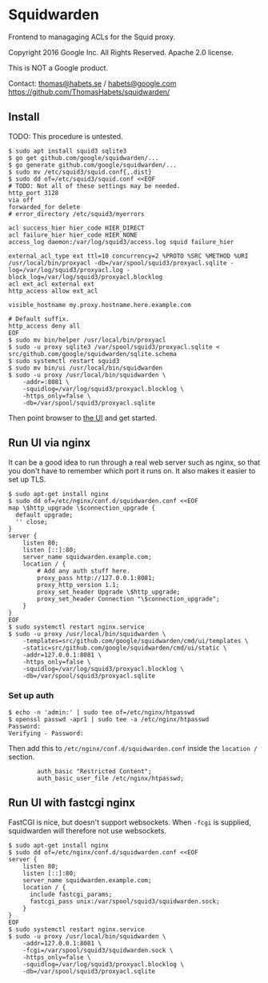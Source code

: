 # Squidwarden

Frontend to managaging ACLs for the Squid proxy.

Copyright 2016 Google Inc. All Rights Reserved.
Apache 2.0 license.

This is NOT a Google product.

Contact: thomas@habets.se / habets@google.com
https://github.com/ThomasHabets/squidwarden/

## Install

TODO: This procedure is untested.

```
$ sudo apt install squid3 sqlite3
$ go get github.com/google/squidwarden/...
$ go generate github.com/google/squidwarden/...
$ sudo mv /etc/squid3/squid.conf{,.dist}
$ sudo dd of=/etc/squid3/squid.conf <<EOF
# TODO: Not all of these settings may be needed.
http_port 3128
via off
forwarded_for delete
# error_directory /etc/squid3/myerrors

acl success_hier hier_code HIER_DIRECT
acl failure_hier hier_code HIER_NONE
access_log daemon:/var/log/squid3/access.log squid failure_hier

external_acl_type ext ttl=10 concurrency=2 %PROTO %SRC %METHOD %URI /usr/local/bin/proxyacl -db=/var/spool/squid3/proxyacl.sqlite -log=/var/log/squid3/proxyacl.log -block_log=/var/log/squid3/proxyacl.blocklog
acl ext_acl external ext
http_access allow ext_acl

visible_hostname my.proxy.hostname.here.example.com

# Default suffix.
http_access deny all
EOF
$ sudo mv bin/helper /usr/local/bin/proxyacl
$ sudo -u proxy sqlite3 /var/spool/squid3/proxyacl.sqlite < src/github.com/google/squidwarden/sqlite.schema
$ sudo systemctl restart squid3
$ sudo mv bin/ui /usr/local/bin/squidwarden
$ sudo -u proxy /usr/local/bin/squidwarden \
    -addr=:8081 \
    -squidlog=/var/log/squid3/proxyacl.blocklog \
    -https_only=false \
    -db=/var/spool/squid3/proxyacl.sqlite
```

Then point browser to [the UI](http://localhost:8081/) and get started.

## Run UI via nginx

It can be a good idea to run through a real web server such as nginx,
so that you don't have to remember which port it runs on. It also makes
it easier to set up TLS.

```
$ sudo apt-get install nginx
$ sudo dd of=/etc/nginx/conf.d/squidwarden.conf <<EOF
map \$http_upgrade \$connection_upgrade {
  default upgrade;
  '' close;
}
server {
    listen 80;
    listen [::]:80;
    server_name squidwarden.example.com;
    location / {
        # Add any auth stuff here.
        proxy_pass http://127.0.0.1:8081;
        proxy_http_version 1.1;
        proxy_set_header Upgrade \$http_upgrade;
        proxy_set_header Connection "\$connection_upgrade";
    }
}
EOF
$ sudo systemctl restart nginx.service
$ sudo -u proxy /usr/local/bin/squidwarden \
    -templates=src/github.com/google/squidwarden/cmd/ui/templates \
    -static=src/github.com/google/squidwarden/cmd/ui/static \
    -addr=127.0.0.1:8081 \
    -https_only=false \
    -squidlog=/var/log/squid3/proxyacl.blocklog \
    -db=/var/spool/squid3/proxyacl.sqlite
```

### Set up auth

```
$ echo -n 'admin:' | sudo tee of=/etc/nginx/htpasswd
$ openssl passwd -apr1 | sudo tee -a /etc/nginx/htpasswd
Password:
Verifying - Password:
```

Then add this to `/etc/nginx/conf.d/squidwarden.conf` inside the
`location /` section.

```
        auth_basic "Restricted Content";
        auth_basic_user_file /etc/nginx/htpasswd;
```

## Run UI with fastcgi nginx

FastCGI is nice, but doesn't support websockets. When `-fcgi` is
supplied, squidwarden will therefore not use websockets.

```
$ sudo apt-get install nginx
$ sudo dd of=/etc/nginx/conf.d/squidwarden.conf <<EOF
server {
    listen 80;
    listen [::]:80;
    server_name squidwarden.example.com;
    location / {
      include fastcgi_params;
      fastcgi_pass unix:/var/spool/squid3/squidwarden.sock;
    }
}
EOF
$ sudo systemctl restart nginx.service
$ sudo -u proxy /usr/local/bin/squidwarden \
    -addr=127.0.0.1:8081 \
    -fcgi=/var/spool/squid3/squidwarden.sock \
    -https_only=false \
    -squidlog=/var/log/squid3/proxyacl.blocklog \
    -db=/var/spool/squid3/proxyacl.sqlite
```
